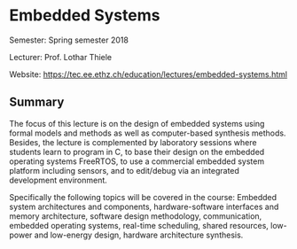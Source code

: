 # Embedded Systems

Semester: Spring semester 2018

Lecturer:  Prof. Lothar Thiele

Website: https://tec.ee.ethz.ch/education/lectures/embedded-systems.html

## Summary

The focus of this lecture is on the design of embedded systems using formal models and methods as well as computer-based synthesis methods. Besides, the lecture is complemented by laboratory sessions where students learn to program in C, to base their design on the embedded operating systems FreeRTOS, to use a commercial embedded system platform including sensors, and to edit/debug via an integrated development environment.

Specifically the following topics will be covered in the course: Embedded system architectures and components, hardware-software interfaces and memory architecture, software design methodology, communication, embedded operating systems, real-time scheduling, shared resources, low-power and low-energy design, hardware architecture synthesis.
